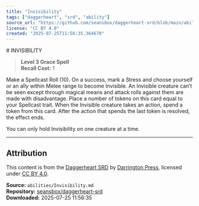 ```yaml
---
title: "Invisibility"
tags: ["daggerheart", "srd", "ability"]
source_url: "https://github.com/seansbox/daggerheart-srd/blob/main/abilities/Invisibility.md"
license: "CC BY 4.0"
created: "2025-07-25T11:56:35.364670"
---
```


﻿# INVISIBILITY

> **Level 3 Grace Spell**  
> **Recall Cost:** 1

Make a Spellcast Roll (10). On a success, mark a Stress and choose yourself or an ally within Melee range to become Invisible. An Invisible creature can’t be seen except through magical means and attack rolls against them are made with disadvantage. Place a number of tokens on this card equal to your Spellcast trait. When the Invisible creature takes an action, spend a token from this card. After the action that spends the last token is resolved, the effect ends.

You can only hold Invisibility on one creature at a time.

---

## Attribution

This content is from the [Daggerheart SRD](https://github.com/seansbox/daggerheart-srd/blob/main/abilities/Invisibility.md) by [Darrington Press](https://darringtonpress.com/), licensed under [CC BY 4.0](https://creativecommons.org/licenses/by/4.0/).

**Source:** `abilities/Invisibility.md`  
**Repository:** [seansbox/daggerheart-srd](https://github.com/seansbox/daggerheart-srd)  
**Downloaded:** 2025-07-25 11:56:35

